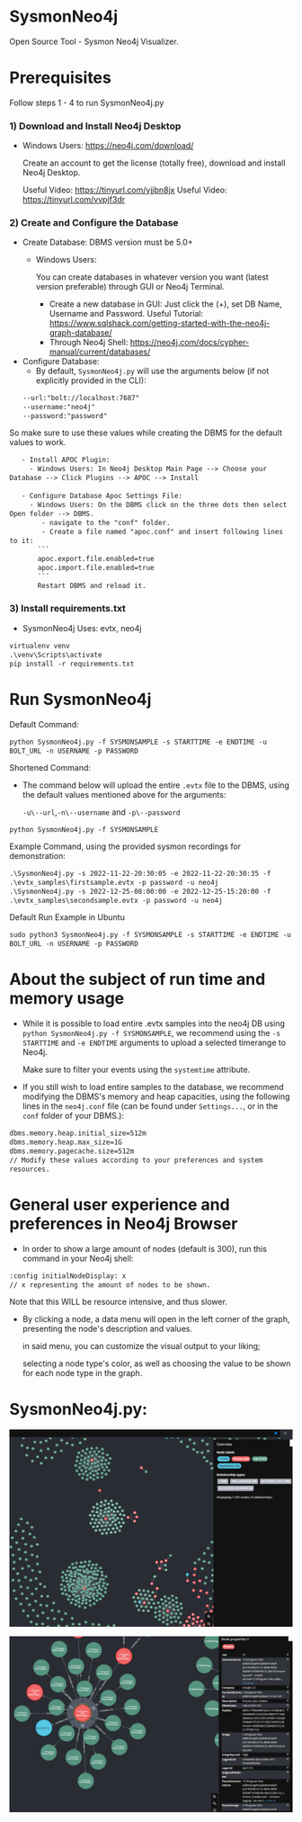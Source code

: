 # SysmonNeo4j
Open Source Tool - Sysmon Neo4j Visualizer.

# **Prerequisites**
Follow steps 1 - 4  to run SysmonNeo4j.py

### **1) Download and Install Neo4j Desktop**
   - Windows Users: https://neo4j.com/download/
     
     Create an account to get the license (totally free), download and install Neo4j Desktop.
     
     Useful Video: https://tinyurl.com/yjjbn8jx
     Useful Video: https://tinyurl.com/vvpjf3dr
     
### **2) Create and Configure the Database**
   - Create Database: DBMS version must be 5.0+
     - Windows Users:
       
       You can create databases in whatever version you want (latest version preferable) through GUI or Neo4j Terminal.
       - Create a new database in GUI: Just click the (+), set DB Name, Username and Password. Useful Tutorial: https://www.sqlshack.com/getting-started-with-the-neo4j-graph-database/
       - Through Neo4j Shell: https://neo4j.com/docs/cypher-manual/current/databases/
   - Configure Database:
       - By default, ```SysmonNeo4j.py``` will use the arguments below (if not explicitly provided in the CLI):
       ```
     --url:"bolt://localhost:7687"
     --username:"neo4j"
     --password:"password"
     ```
   So make sure to use these values while creating the DBMS for the default values to work.

       - Install APOC Plugin:
         - Windows Users: In Neo4j Desktop Main Page --> Choose your Database --> Click Plugins --> APOC --> Install
   
       - Configure Database Apoc Settings File:
         - Windows Users: On the DBMS click on the three dots then select Open folder --> DBMS.
            - navigate to the "conf" folder.
            - Create a file named "apoc.conf" and insert following lines to it:
           ```
           apoc.export.file.enabled=true
           apoc.import.file.enabled=true
           ```
           Restart DBMS and reload it.
       
### **3) Install requirements.txt**
   - SysmonNeo4j Uses: evtx, neo4j

    virtualenv venv 
    .\venv\Scripts\activate
    pip install -r requirements.txt 
        

# **Run SysmonNeo4j**
Default Command:
```
python SysmonNeo4j.py -f SYSMONSAMPLE -s STARTTIME -e ENDTIME -u BOLT_URL -n USERNAME -p PASSWORD
```
Shortened Command:
- The command below will upload the entire ```.evtx``` file to the DBMS,
    using the default values mentioned above for the arguments:

    ```-u\--url```,```-n\--username``` and ```-p\--password```
```
python SysmonNeo4j.py -f SYSMONSAMPLE
```
Example Command, using the provided sysmon recordings for demonstration:
```
.\SysmonNeo4j.py -s 2022-11-22-20:30:05 -e 2022-11-22-20:30:35 -f .\evtx_samples\firstsample.evtx -p password -u neo4j 
.\SysmonNeo4j.py -s 2022-12-25-08:00:00 -e 2022-12-25-15:20:00 -f .\evtx_samples\secondsample.evtx -p password -u neo4j
``` 
Default Run Example in Ubuntu
``` 
sudo python3 SysmonNeo4j.py -f SYSMONSAMPLE -s STARTTIME -e ENDTIME -u BOLT_URL -n USERNAME -p PASSWORD 
``` 
# **About the subject of run time and memory usage**
- While it is possible to load entire .evtx samples into the neo4j DB using ```python SysmonNeo4j.py -f SYSMONSAMPLE```,
we recommend using the ```-s STARTTIME``` and ```-e ENDTIME``` arguments to upload a selected timerange to Neo4j. 
    
    Make sure to filter your events using the ```systemtime``` attribute.


- If you still wish to load entire samples to the database, we recommend modifying the DBMS's memory and heap capacities, 
using the following lines in the ```neo4j.conf``` file (can be found under ```Settings...```, or in the ```conf``` folder of your DBMS.):
```
dbms.memory.heap.initial_size=512m
dbms.memory.heap.max_size=1G
dbms.memory.pagecache.size=512m
// Modify these values according to your preferences and system resources.
```

# **General user experience and preferences in Neo4j Browser**
- In order to show a large amount of nodes (default is 300), run this command in your Neo4j shell:

```
:config initialNodeDisplay: x
// x representing the amount of nodes to be shown. 
```
Note that this WILL be resource intensive, and thus slower.

- By clicking a node, a data menu will open in the left corner of the graph, presenting the node's description and values.

    in said menu, you can customize the visual output to your liking;

    selecting a node type's color, as well as choosing the value to be shown for each node type in the graph.
# **SysmonNeo4j.py:**
![art](./images/SysmonNeo4j.png)

![art](./images/zoomin.png)
